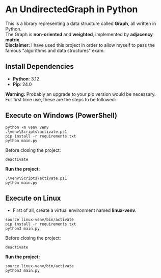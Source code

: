 # An UndirectedGraph in Python

This is a library representing a data structure called __Graph__, all written in Python. <br />
The Graph is __non-oriented__ and __weighted__, implemented by __adjacency matrix__. <br />
__Disclaimer:__ I have used this project in order to allow myself to pass the famous "algorithms and data structures" exam. <br />

## Install Dependencies

- __Python__: 3.12
- __Pip__: 24.0

__Warning:__ Probably an upgrade to your pip version would be necessary. <br />
For first time use, these are the steps to be followed: <br />

## Execute on Windows (PowerShell)

```shell
python -m venv venv
.\venv\Scripts\activate.ps1
pip install -r requirements.txt
python main.py
```

Before closing the project: <br />

```shell
deactivate
```

__Run the project:__

```shell
.\venv\Scripts\activate.ps1
python main.py
```

## Execute on Linux

- First of all, create a virtual environment named __linux-venv__.

```shell
source linux-venv/bin/activate
pip install -r requirements.txt
python3 main.py
```

Before closing the project: <br />

```shell
deactivate
```

__Run the project:__

```shell
source linux-venv/bin/activate
python3 main.py
```
